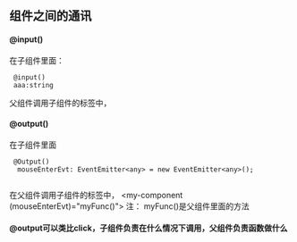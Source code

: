 ## 组件之间的通讯

#### @input() 
在子组件里面：
```
 @input()
 aaa:string
```
父组件调用子组件的标签中， <my-component aaa="abc"></my-component>

#### @output()
在子组件里面
```
 @Output()
  mouseEnterEvt: EventEmitter<any> = new EventEmitter<any>();
  
```
在父组件调用子组件的标签中， <my-component (mouseEnterEvt)="myFunc()"></my-component>
注： myFunc()是父组件里面的方法

#### @output可以类比click，子组件负责在什么情况下调用，父组件负责函数做什么
